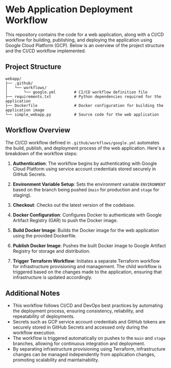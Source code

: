 
# Web Application Deployment Workflow

This repository contains the code for a web application, along with a CI/CD workflow for building, publishing, and deploying the application using Google Cloud Platform (GCP). Below is an overview of the project structure and the CI/CD workflow implemented.

## Project Structure


    webapp/
    ├── .github/
    │   └── workflows/
    │       └── google.yml        # CI/CD workflow definition file
    ├── requirements.txt          # Python dependencies required for the application
    ├── Dockerfile                # Docker configuration for building the application image
    └── simple_webapp.py          # Source code for the web application 

## Workflow Overview

The CI/CD workflow defined in `.github/workflows/google.yml` automates the build, publish, and deployment process of the web application. Here's a breakdown of the workflow steps:

1.  **Authentication**: The workflow begins by authenticating with Google Cloud Platform using service account credentials stored securely in GitHub Secrets.
    
2.  **Environment Variable Setup**: Sets the environment variable `ENVIRONMENT` based on the branch being pushed (`main` for production and `stage` for staging).
    
3.  **Checkout**: Checks out the latest version of the codebase.
    
4.  **Docker Configuration**: Configures Docker to authenticate with Google Artifact Registry (GAR) to push the Docker image.
    
5.  **Build Docker Image**: Builds the Docker image for the web application using the provided Dockerfile.
    
6.  **Publish Docker Image**: Pushes the built Docker image to Google Artifact Registry for storage and distribution.
    
7.  **Trigger Terraform Workflow**: Initiates a separate Terraform workflow for infrastructure provisioning and management. The child workflow is triggered based on the changes made to the application, ensuring that infrastructure is updated accordingly.
    

## Additional Notes

-   This workflow follows CI/CD and DevOps best practices by automating the deployment process, ensuring consistency, reliability, and repeatability of deployments.
-   Secrets such as GCP service account credentials and GitHub tokens are securely stored in GitHub Secrets and accessed only during the workflow execution.
-   The workflow is triggered automatically on pushes to the `main` and `stage` branches, allowing for continuous integration and deployment.
-   By separating infrastructure provisioning using Terraform, infrastructure changes can be managed independently from application changes, promoting scalability and maintainability.

